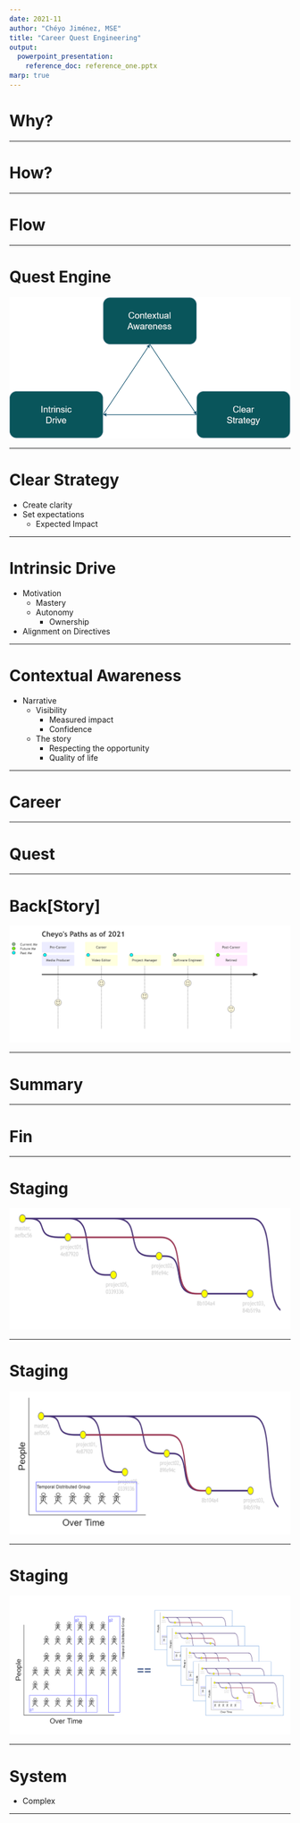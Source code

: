 ```yaml
---
date: 2021-11
author: "Chéyo Jiménez, MSE"
title: "Career Quest Engineering"
output:
  powerpoint_presentation:
    reference_doc: reference_one.pptx
marp: true
---
```


# Why?

<!--::: notes
* Since Pandemic I started to feel disconnected with work; I was worried about my career in these times. 
* I started on quest for quest to make my job more enjoyable.
* The behaviors that make work/job more enjoyable are also the behaviors that have greatest positive impact in our careers. 
:::-->

---

# How?

<!--::: notes
## Scope
* People and Software from same singular system.
   * Out of scope: The system over time.
* Time scale of short to medium term. 


## Behaviors
* We will discuss (3) behaviors groups that helped me feel back in control of my projects and career.
* These are things that worked for me and I hope can get something out of these ideas to develop your own behaviors.
* Everybody's context is different. I hope to transmit the general idea which can motivate you to come up with specific implementations.  
:::-->

---
# Flow

<!--::: notes
* How is required to get in a state of flow and Scaling the idea of flow experience to apply to career and complex systems.
* Motivation, Ability, and the narrative around these.
:::-->


---
# Quest Engine

![](../media/synergies.png)

<!--::: notes
* [Contextual] Quest Engine[ering] 
:::-->

---

# Clear Strategy

- Create clarity
- Set expectations
  - Expected Impact

<!--::: notes

# FLOW
* Clear goals. (Know what to do next). 
* Clear signal of progression towards goals (Tight feedback loop)
* Challenging within margin of skill (Not too hard or easy. Just right) 
* Full control over the activity (Ownership / Authority) 


Attribution:  
Mihaly Csikszentmihályi (1990). Flow: The Psychology of Optimal Experience. 
https://en.wikipedia.org/wiki/Flow_(psychology)

# Clear Strategy

* Agile methodology attempts to address this.
* Definition of done
* User Stories
* Iterative progress
* Well understood as Ability.
  - Can I do it? 

SMART is an acronym that stands for Specific, Measurable, Achievable, Realistic, and Timely

:::-->
---

# Intrinsic Drive

- Motivation
  - Mastery
  - Autonomy
    - Ownership
- Alignment on Directives

<!--::: notes
* Sense of Ownership 
* Feeling of Autonomy.
* Mastery (always improving)
* Somewhat understood as Motivation
  - Is it worth it?

Attribution:  

Drive: The Surprising Truth About What Motivates Us 
by Daniel H. Pink 
2011

Start with Why: How Great Leaders Inspire Everyone to Take Action 
by Simon Sinek

# Intrinsic Drive

* Beyond Mission, Vision statement from company. 
* Motivation that can only be intrinsic to the individual.
* Can not come directly from delegation. 
* External motivations like money only temporarily boots motivation.
:::-->

---

# Contextual Awareness

- Narrative
  - Visibility
    - Measured impact
    - Confidence
  - The story
    - Respecting the opportunity
    - Quality of life

<!--::: notes
* Does it work as intended?
* Why and how well is it going?
* Measurement: Collapsing the wave function.
* Validate actual real world with expected result.
* Find valuable opportunities by looking at where and when.
  - Moving to the right place and executing at the right time. 
* Temporal
  - Retrospective, Introspective, Prospective


* The act of seeking awareness (as input) across the scalar dimensionality of people, software components, and time.
* The act of transporting awareness outside of their contextual environment into the future short term and medium term.
* Visibility of work over time.
* Somewhat understood as DCog (Distributed Cognition)



Attribution:

Now: The Physics of Time 
by Richard A. Muller

Distributed Cognition
https://en.wikipedia.org/wiki/Distributed_cognition

Cognitive System
https://ise.osu.edu/faculty-research/human-systems-integration/cognitive-systems-engineering

https://www.researchgate.net/profile/David-Woods-19
https://github.com/lorin/resilience-engineering#david-woods


# Contextual Awareness

* Shared awareness of the group
* Cognitive Artifacts
* Share understanding of the group

* Focus on concrete behaviors that somebody can adopt.
* Understanding of the inner system. HOw to get understanding.

# Cognitive Systems

* The trade off of Cognitive Artifacts is that is easier for somebody else to do your job. 

:::-->

---
# Career

<!--::: notes

__ Notes___
- Quality of life
- It is not a ladder, it is journey with many folks with different role.
- A enginering level is a different job role

According to [wikipedia](https://en.wikipedia.org/wiki/Career#Etymology) the word career comes from the latin _carrus_ which means chariot. The chariots of our time (cars) are powered by engines. The main purpose of a car is to provide movement in a similar manner that a career is meant to provide progression of one's profession. 

:::-->

---
# Quest


<!--::: notes
According [etymonline](https://www.etymonline.com/word/quest) the word quest come from the latin root _quaere_ which means "to ask, inquire" and from Old French queste "search, quest, chase, hunt, pursuit; inquest, inquiry"

English words with the same root:
request, require, conquest, question, query, acquire

:::-->

---

# Back[Story]
![](../media/journey_cheyo.png)

<!--::: notes

Not included here are college jobs that would not qualify. For example, working at as a package loader motivated me to not want to do that as a career. The same goes for summer helping family with home construction projects.

:::-->

---

# Summary


<!--::: notes
* Many times that I felt frustrated with my current project, career, or other systems, I need to check which part of my quest engine need a tune up.

Am I laking intrinsic drive? I am need to check my motivations. Do I still want to get better at my craft? Do I have autonomy? Do I want autonomy? 

Am I missing contextual awareness? Do I have the context I need to start a job? Have I provided enough context to my co-workers for them to feel successful with the software I created?

Progress is not clear? Do I need to double down in my clear strategy areas? Do I have the information on what I need to do next? 


:::-->

---

# Fin

---

# Staging

![](../media/projects_commits_drawing_edit.png)


<!--::: notes
- We will start with the individual person and a singular project (component).
- We will explore current, short term future, medium term future
- We will do a temporal shift to past (current), present (short term), future (medium term)
- This part is well understood
:::-->

---

# Staging
![](../media/temporal_group_project.png)

<!--::: notes

- We will continue with the singular person but we will introduce multiple projects at different levels of progress.
- Some projects are fun while others are not.
- How does this individual feel motivated? (now add a pandemic on top of this)
- This part is somewhat understood.
:::-->

---
# Staging

![](../media/temporal_group_projects.png)

<!--::: notes
- We will imagine a team of individuals (each with different systems of components) that need to interact with each other. 
- New people being added, and people moving teams, projects changing ownership. 
- People agents and software agents over time.
- This part is somewhat understood.
:::-->
---

# System

* Complex

<!--::: notes
# Dimensionality 

* Nodes (Scalar)
* Temporal

* Human Agents (Person, Team, System)
* Software Agents (Component, Cluster, System)
* Time scalar (Short, Medium, Long)  
   * Change is the only constant 

* Engineering is very interesting in the aspect that while we humans are part of the system that we create, we are also able to create agents to remove toil and pain from our system. (There are trade offs) 
* Agent grouping distributions
* While we have different names for human vs software we will standardize Singular, Group, System
* A singular agent across time forms a Group. Temporal distributed group. 
* Multiple agents that exist with the same temporal short term are a Group. They do not have to be active at the same time but must be available to become active. Temporal Concurrent group (distributed over space)
* An agent group (same identity) across time form a System. Temporal distributed system.
:::-->


---




